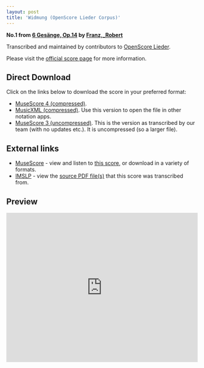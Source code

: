 ```yaml
---
layout: post
title: 'Widmung (OpenScore Lieder Corpus)'
---
```


__No.1 from [6 Gesänge, Op.14](https://fourscoreandmore.org/openscore/lieder/Franz,_Robert/6_Gesänge,_Op.14/) by [Franz,_Robert](https://fourscoreandmore.org/openscore/lieder/Franz,_Robert)__

Transcribed and maintained by contributors to [OpenScore Lieder].

Please visit the [official score page] for more information.

[official score page]: https://musescore.com/openscore-lieder-corpus/scores/5117906
[OpenScore Lieder]: https://musescore.com/openscore-lieder-corpus

## Direct Download

Click on the links below to download the score in your preferred format:
- [MuseScore 4 (compressed)](https://github.com/openscore/lieder/blob/main/scores/Franz,_Robert/6_Gesänge,_Op.14/1_Widmung/lc5117906.mscz?raw=true).
- [MusicXML (compressed)](https://github.com/openscore/lieder/blob/main/scores/Franz,_Robert/6_Gesänge,_Op.14/1_Widmung/lc5117906.mxl?raw=true). Use this version to open the file in other notation apps.
- [MuseScore 3 (uncompressed)](https://github.com/openscore/lieder/blob/main/scores/Franz,_Robert/6_Gesänge,_Op.14/1_Widmung/lc5117906.mscx?raw=true). This is the version as transcribed by our team (with no updates etc.). It is uncompressed (so a larger file).

## External links

- [MuseScore] - view and listen to [this score][MuseScore], or download in a variety of formats.
- [IMSLP] - view the [source PDF file(s)][IMSLP] that this score was transcribed from.

[MuseScore]: https://musescore.com/score/5117906
[IMSLP]: https://imslp.org/wiki/Special:ReverseLookup/295030

## Preview

<iframe width="100%" height="394" src="https://musescore.com/openscore-lieder-corpus/scores/5117906/embed" frameborder="0" allowfullscreen allow="autoplay; fullscreen"></iframe>
